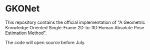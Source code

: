 # GKONet
This repository contains the official implementation of "A Geometric Knowledge Oriented Single-Frame 2D-to-3D Human Absolute Pose Estimation Method".

The code will open source before July.
